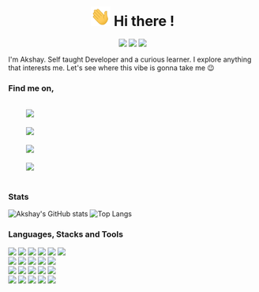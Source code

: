 <!-- Heading -->
 <h1 align="center"><img src="https://raw.githubusercontent.com/ABSphreak/ABSphreak/master/gifs/Hi.gif" width="40px" />&nbsp;Hi there !</h1>


<!-- Badges -->
<div align="center">
	<img src="https://img.shields.io/badge/%F0%9F%8E%B5%20MUSIC-always-blueviolet" />
	<img src="https://img.shields.io/badge/👨‍💻️coding__is-life-blueviolet" />
	<img src="https://gpvc.arturio.dev/akshayitzme"/>
</div>

<!-- Paragraph -->
<p>I'm Akshay. Self taught Developer and a curious learner. I explore anything that interests me. Let's see where this vibe is gonna take me 😉  

<!-- Contact -->
<h3>Find me on,</h3>
	<code>
	 <a href="https://t.me/coderitzme"><img src="https://www.freepnglogos.com/uploads/telegram-logo-png-0.png" width=30/></a>
	 </code>
	  &nbsp;
	<code>
	 <a href="https://instagram.com/akshayitzme"><img src="https://assets.stickpng.com/images/580b57fcd9996e24bc43c521.png" width=30/></a>
 </code>
 	  &nbsp;
	<code>
	 <a href="https://instagram.com/coderitzme"><img src="https://assets.stickpng.com/images/580b57fcd9996e24bc43c521.png" width=30/></a>
 </code>
 	  &nbsp;
	<code>
	 <a href="https://linkedin.com/in/akshayitzme"><img src="https://upload.wikimedia.org/wikipedia/commons/thumb/c/ca/LinkedIn_logo_initials.png/768px-LinkedIn_logo_initials.png" width=30/></a>
 </code>

<!-- Stats -->
<h3>Stats</h3>
<div>

![Akshay's GitHub stats](https://github-readme-stats.vercel.app/api?username=akshayitzme&count_private=true&show_icons=true&theme=tokyonight&hide=stars&include_all_commits=true)
![Top Langs](https://github-readme-stats.vercel.app/api/top-langs/?username=akshayitzme&theme=tokyonight&layout=compact)
</div>

<h3>Languages, Stacks and Tools</h3>
<div>
<img src="https://img.shields.io/badge/javascript-efd81d.svg?&style=for-the-badge&logo=javascript&logoColor=white" height="25"/>
<img src="https://img.shields.io/badge/python-356a97.svg?&style=for-the-badge&logo=python&logoColor=white" height="25"/>
<img src="https://img.shields.io/badge/Go-00a7d0.svg?&style=for-the-badge&logo=go&logoColor=white" height="25"/>
<img src="https://img.shields.io/badge/php-7377ad.svg?&style=for-the-badge&logo=php&logoColor=white" height="25"/>
<img src="https://img.shields.io/badge/C++-0076f7.svg?&style=for-the-badge&logo=cplusplus&logoColor=white" height="25"/>
<img src="https://img.shields.io/badge/html-f4470b.svg?&style=for-the-badge&logo=html5&logoColor=white" height="25"/>
</div>

<div>
	<img src="https://img.shields.io/badge/react-212121.svg?&style=for-the-badge&logo=react&logoColor=79d8f7" height="25"/>
	<img src="https://img.shields.io/badge/node-3e843d.svg?&style=for-the-badge&logo=nodedotjs&logoColor=white" height="25"/>
<img src="https://img.shields.io/badge/express-212121.svg?&style=for-the-badge&logo=express&logoColor=79d8f7" height="25"/>
	<img src="https://img.shields.io/badge/laravel-e9372c.svg?&style=for-the-badge&logo=laravel&logoColor=white" height="25"/>
	<img src="https://img.shields.io/badge/django-092d1f.svg?&style=for-the-badge&logo=django&logoColor=white" height="25"/>
</div>

<div>
	<img src="https://img.shields.io/badge/tailwindcss-06b0cd.svg?&style=for-the-badge&logo=tailwindcss&logoColor=white" height="25"/>
	<img src="https://img.shields.io/badge/bootstrap-53397a.svg?&style=for-the-badge&logo=bootstrap&logoColor=white" height="25"/>
	<img src="https://img.shields.io/badge/materialui-0284ca.svg?&style=for-the-badge&logo=materialui&logoColor=white" height="25"/>
	<img src="https://img.shields.io/badge/sass-c76395.svg?&style=for-the-badge&logo=sass&logoColor=white" height="25"/>
	<img src="https://img.shields.io/badge/photoshop-08004c.svg?&style=for-the-badge&logo=adobephotoshop&logoColor=2fa3f7" height="25"/>
</div>

<div>
	<img src="https://img.shields.io/badge/mysql-42759c.svg?&style=for-the-badge&logo=mysql&logoColor=white" height="25"/>
	<img src="https://img.shields.io/badge/vscode-006eab.svg?&style=for-the-badge&logo=visualstudiocode&logoColor=white" height="25"/>		
	<img src="https://img.shields.io/badge/firefox-f53c23.svg?&style=for-the-badge&logo=firefox&logoColor=white" height="25"/>	
	<img src="https://img.shields.io/badge/manjaro-32c05c.svg?&style=for-the-badge&logo=manjaro&logoColor=white" height="25"/>	
	<img src="https://img.shields.io/badge/spotify-1ccc5b.svg?&style=for-the-badge&logo=spotify&logoColor=white" height="25"/>	
</div>
